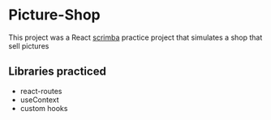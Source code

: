 # Picture-Shop

This project was a React [scrimba](https://scrimba.com/) practice project that simulates a shop that sell pictures

## Libraries practiced

 - react-routes
 - useContext
 - custom hooks
